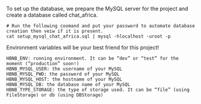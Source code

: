 To set up the database, we prepare the MySQL server for the project and create a database called chat_africa.
```
# Run the following coomand and put your password to automate database creation then veiw if it is present.
cat setup_mysql_chat_africa.sql | mysql -hlocalhost -uroot -p
```


Environment variables will be your best friend for this project!

    HBNB_ENV: running environment. It can be “dev” or “test” for the moment (“production” soon!)
    HBNB_MYSQL_USER: the username of your MySQL
    HBNB_MYSQL_PWD: the password of your MySQL
    HBNB_MYSQL_HOST: the hostname of your MySQL
    HBNB_MYSQL_DB: the database name of your MySQL
    HBNB_TYPE_STORAGE: the type of storage used. It can be “file” (using FileStorage) or db (using DBStorage)